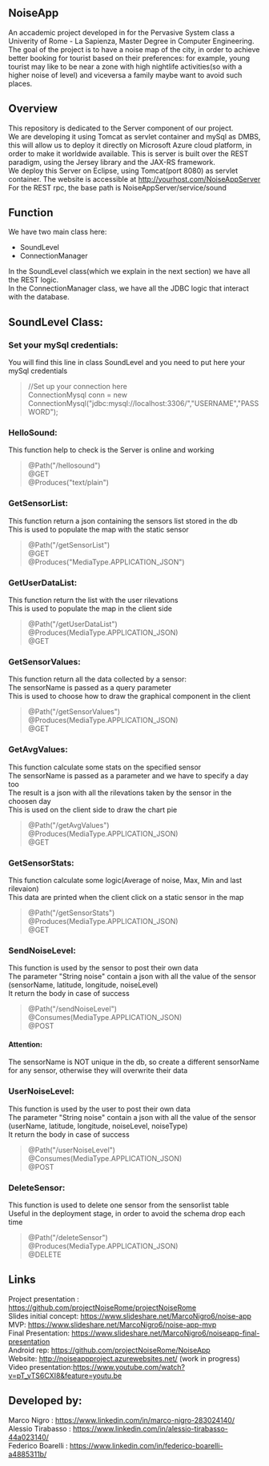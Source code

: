 ## NoiseApp <br />
An accademic project developed in for the Pervasive System class a Univerity of Rome - La Sapienza, Master Degree in Computer Engineering. The goal of the project is to have a noise map of the city, in order to achieve better booking for tourist based on their preferences: for example, young tourist may like to be near a zone with high nightlife activities(so with a higher noise of level) and viceversa a family maybe want to avoid such places. <br />

## Overview <br />

This repository is dedicated to the Server component of our project. <br />
We are developing it using Tomcat as servlet container and mySql as DMBS, this will allow us to deploy it directly on Microsoft Azure cloud platform, in order to make it worldwide available. This is server is built over the REST paradigm, using the Jersey library and the JAX-RS framework. <br />
We deploy this Server on Eclipse, using Tomcat(port 8080) as servlet container. The website is accessible at http://yourhost.com/NoiseAppServer <br />
For the REST rpc, the base path is NoiseAppServer/service/sound <br />

## Function <br />
We have two main class here:
- SoundLevel
- ConnectionManager <br />

In the SoundLevel class(which we explain in the next section) we have all the REST logic. <br />
In the ConnectionManager class, we have all the JDBC logic that interact with the database. <br />

## SoundLevel Class:

### Set your mySql credentials:
You will find this line in class SoundLevel and you need to put here your mySql credentials
> //Set up your connection here <br />
> ConnectionMysql conn = new ConnectionMysql("jdbc:mysql://localhost:3306/","USERNAME","PASSWORD"); <br />

### HelloSound:
This function help to check is the Server is online and working <br />

> @Path("/hellosound") <br />
>	@GET  <br />
>	@Produces("text/plain") <br />

### GetSensorList:
This function return a json containing the sensors list stored in the db <br />
This is used to populate the map with the static sensor <br />

> @Path("/getSensorList") <br />
>	@GET  <br />
>	@Produces("MediaType.APPLICATION_JSON") <br />

### GetUserDataList:
This function return the list with the user rilevations <br />
This is used to populate the map in the client side <br />

> @Path("/getUserDataList") <br />
>	@Produces(MediaType.APPLICATION_JSON) <br />
>	@GET <br />

### GetSensorValues:
This function return all the data collected by a sensor: <br />
The sensorName is passed as a query parameter <br />
This is used to choose how to draw the graphical component in the client <br />

> @Path("/getSensorValues") <br />
>	@Produces(MediaType.APPLICATION_JSON) <br />
>	@GET <br />

### GetAvgValues:
This function calculate some stats on the specified sensor <br />
The sensorName is passed as a parameter and we have to specify a day too <br />
The result is a json with all the rilevations taken by the sensor in the choosen day <br />
This is used on the client side to draw the chart pie

>	@Path("/getAvgValues") <br />
>	@Produces(MediaType.APPLICATION_JSON) <br />
>	@GET <br />

### GetSensorStats:
This function calculate some logic(Average of noise, Max, Min and last rilevaion) <br />
This data are printed when the client click on a static sensor in the map <br />

>	@Path("/getSensorStats") <br />
>	@Produces(MediaType.APPLICATION_JSON) <br />
>	@GET <br />

### SendNoiseLevel:
This function is used by the sensor to post their own data <br />
The parameter "String noise" contain a json with all the value of the sensor (sensorName, latitude, longitude, noiseLevel)<br />
It return the body in case of success <br />

>	@Path("/sendNoiseLevel") <br />
>	@Consumes(MediaType.APPLICATION_JSON) <br />
>	@POST <br />

#### Attention: 
The sensorName is NOT unique in the db, so create a different sensorName for any sensor, otherwise they will overwrite their data

### UserNoiseLevel:
This function is used by the user to post their own data <br />
The parameter "String noise" contain a json with all the value of the sensor (userName, latitude, longitude, noiseLevel, noiseType) <br />
It return the body in case of success <br />

>	@Path("/userNoiseLevel") <br />
>	@Consumes(MediaType.APPLICATION_JSON) <br />
>	@POST <br />

### DeleteSensor:
This function is used to delete one sensor from the sensorlist table <br />
Useful in the deployment stage, in order to avoid the schema drop each time <br />

>	@Path("/deleteSensor") <br />
>	@Produces(MediaType.APPLICATION_JSON) <br />
>	@DELETE <br />


## Links <br />
Project presentation : https://github.com/projectNoiseRome/projectNoiseRome <br />
Slides initial concept: https://www.slideshare.net/MarcoNigro6/noise-app<br />
MVP: https://www.slideshare.net/MarcoNigro6/noise-app-mvp<br />
Final Presentation: https://www.slideshare.net/MarcoNigro6/noiseapp-final-presentation<br/>
Android rep: https://github.com/projectNoiseRome/NoiseApp<br />
Website: http://noiseappproject.azurewebsites.net/   (work in progress)<br />
Video presentation:https://www.youtube.com/watch?v=pT_vTS6CXI8&feature=youtu.be<br/>


## Developed by:<br />
Marco Nigro       : https://www.linkedin.com/in/marco-nigro-283024140/<br />
Alessio Tirabasso : https://www.linkedin.com/in/alessio-tirabasso-44a023140/<br />
Federico Boarelli : https://www.linkedin.com/in/federico-boarelli-a4885311b/<br />
